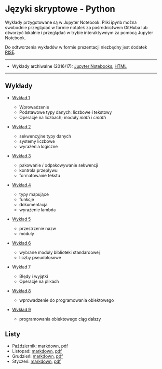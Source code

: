 # Języki skryptowe - Python

Wykłady przygotowane są w Jupyter Notebook.
Pliki ipynb można swobodnie przeglądać w formie notatek za pośrednictwem GitHuba
lub otworzyć lokalnie i przeglądać w trybie interaktywnym za pomocą Jupyter Notebook.

Do odtworzenia wykładów w formie prezentacji niezbędny jest
dodatek [RISE](https://github.com/damianavila/RISE).

---

* Wykłady archiwalne (2016/17): [Jupyter Notebooks](2016-17), [HTML](https://tomaszgolan.github.io/js-python/)

---

## Wykłady

*  [Wykład 1](wyklady/js-python_w01.ipynb)

    * Wprowadzenie
    * Podstawowe typy danych: liczbowe i tekstowy
    * Operacje na liczbach; moduły *math* i *cmath*

*  [Wykład 2](wyklady/js-python_w02.ipynb)

    * sekwencyjne typy danych
    * systemy liczbowe
    * wyrażenia logiczne

*  [Wykład 3](wyklady/js-python_w03.ipynb)

    * pakowanie / odpakowywanie sekwencji
    * kontrola przepływu
    * formatowanie tekstu

*  [Wykład 4](wyklady/js-python_w04.ipynb)

    * typy mapujące
    * funkcje
    * dokumentacja
    * wyrażenie lambda

* [Wykład 5](wyklady/js-python_w05.ipynb)

    * przestrzenie nazw
    * moduły

* [Wykład 6](wyklady/js-python_w06.ipynb)

    * wybrane moduły biblioteki standardowej
    * liczby pseudolosowe

* [Wykład 7](wyklady/js-python_w07.ipynb)

    * Błędy i wyjątki
    * Operacje na plikach

* [Wykład 8](wyklady/js-python_w08.ipynb)

    * wprowadzenie do programowania obiektowego

* [Wykład 9](wyklady/js-python_w09.ipynb)

    * programowania obiektowego ciąg dalszy

## Listy

* Październik: [markdown](listy/pazdziernik.md), [pdf](listy/pazdziernik.pdf)
* Listopad: [markdown](listy/listopad.md), [pdf](listy/listopad.pdf)
* Grudzień: [markdown](listy/grudzien.md), [pdf](listy/grudzien.pdf)
* Styczeń: [markdown](listy/styczen.md), [pdf](listy/styczen.pdf)
